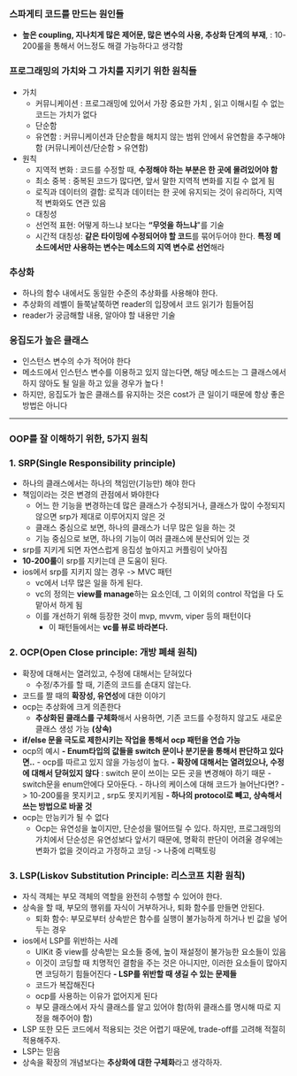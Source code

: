 ### 스파게티 코드를 만드는 원인들 
- **높은 coupling, 지나치게 많은 제어문, 많은 변수의 사용, 추상화 단계의 부재**,  : 10-200룰을 통해서 어느정도 해결 가능하다고 생각함 
### 프로그래밍의 가치와 그 가치를 지키기 위한 원칙들
- 가치
   - 커뮤니케이션 : 프로그래밍에 있어서 가장 중요한 가치 , 읽고 이해시킬 수 없는 코드는 가치가 없다 
   - 단순함 
   - 유연함 : 커뮤니케이션과 단순함을 해치지 않는 범위 안에서 유연함을 추구해야 함 
      (커뮤니케이션/단순함 > 유연함)
- 원칙
    - 지역적 변화 : 코드를 수정할 때, **수정해야 하는 부분은 한 곳에 몰려있어야 함** 
    - 최소 중복 : 중복된 코드가 많다면, 앞서 말한 지역적 변화를 지킬 수 없게 됨 
    - 로직과 데이터의 결합: 로직과 데이터는 한 곳에 유지되는 것이 유리하다, 지역적 변화와도 연관 있음 
    - 대칭성 
    - 선언적 표현: 어떻게 하느냐 보다는 **“무엇을 하느냐**"를 기술 
    - 시간적 대칭성: **같은 타이밍에 수정되어야 할 코드**를 묶어두어야 한다. 
                             **특정 메소드에서만 사용하는 변수는 메소드의 지역 변수로 선언**해라 

### 추상화
- 하나의 함수 내에서도 동일한 수준의 추상화를 사용해야 한다.
- 추상화의 레벨이 들쭉날쭉하면 reader의 입장에서 코드 읽기가 힘들어짐
- reader가 궁금해할 내용, 알아야 할 내용만 기술

### 응집도가 높은 클래스 
- 인스턴스 변수의 수가 적어야 한다 
- 메소드에서 인스턴스 변수를 이용하고 있지 않는다면, 해당 메소드는 그 클래스에서 하지 않아도 될 일을 하고 있을 경우가 높다 ! 
- 하지만, 응집도가 높은 클래스를 유지하는 것은 cost가 큰 일이기 때문에 항상 좋은 방법은 아니다
------------------
### OOP를 잘 이해하기 위한, 5가지 원칙 

### 1. SRP(Single Responsibility principle) 
- 하나의 클래스에서는 하나의 책임만(기능만) 해야 한다
- 책임이라는 것은 변경의 관점에서 봐야한다 
    - 어느 한 기능을 변경하는데 많은 클래스가 수정되거나, 클래스가 많이 수정되지 않으면 srp가 제대로 이루어지지 않은 것
    - 클래스 중심으로 보면, 하나의 클래스가 너무 많은 일을 하는 것
    -  기능 중심으로 보면, 하나의 기능이 여러 클래스에 분산되어 있는 것
- srp를 지키게 되면 자연스럽게 응집성 높아지고 커플링이 낮아짐
- **10-200룰**이 srp를 지키는데 큰 도움이 된다. 
- ios에서 srp를 지키지 않는 경우 -> MVC 패턴 
    - vc에서 너무 많은 일을 하게 된다. 
    - vc의 정의는 **view를 manage**하는 요소인데, 그 이외의 control 작업을 다 도맡아서 하게 됨 
    - 이를 개선하기 위해 등장한 것이 mvp, mvvm, viper 등의 패턴이다 
        - 이 패턴들에서는 **vc를 뷰로 바라본다.**
### 2. OCP(Open Close principle: 개방 폐쇄 원칙) 
- 확장에 대해서는 열려있고, 수정에 대해서는 닫혀있다 
    - 수정/추가를 할 때, 기존의 코드를 손대지 않는다. 
- 코드를 짤 때의 **확장성, 유연성**에 대한 이야기
- ocp는 추상화에 크게 의존한다 
   - **추상화된 클래스를 구체화**해서 사용하면, 기존 코드를 수정하지 않고도 새로운 클래스 생성 가능 **(상속)**
- **if/else 문을 극도로 제한시키는 작업을 통해서 ocp 패턴을 연습 가능**
- ocp의 예시 
   **- Enum타입의 값들을 switch 문이나 분기문을 통해서 판단하고 있다면..** 
       - ocp를 따르고 있지 않을 가능성이 높다. 
       **- 확장에 대해서는 열려있으나, 수정에 대해서 닫혀있지 않다** : switch 문이 쓰이는 모든 곳을 변경해야 하기 때문 
       - switch문을 enum안에다 모아둔다. 
           - 하나의 케이스에 대해 코드가 늘어난다면? -> 10-200룰을 못지키고 , srp도 못지키게됨 
           **- 하나의 protocol로 빼고, 상속해서 쓰는 방법으로 바꿀 것**
- ocp는 만능키가 될 수 없다 
   - Ocp는 유연성을 높이지만, 단순성을 떨어뜨릴 수 있다. 하지만, 프로그래밍의 가치에서 단순성은 유연성보다 앞서기 때문에, 명확히 판단이 어려울 경우에는 변화가 없을 것이라고 가정하고 코딩 -> 나중에 리팩토링

### 3. LSP(Liskov Substitution Principle: 리스코프 치환 원칙)
- 자식 객체는 부모 객체의 역할을 완전히 수행할 수 있어야 한다. 
- 상속을 할 때, 부모의 행위를 자식이 거부하거나, 퇴화 함수를 만들면 안된다. 
    - 퇴화 함수: 부모로부터 상속받은 함수를 실행이 불가능하게 하거나 빈 값을 넣어두는 경우
- ios에서 LSP를 위반하는 사례
    - UIKit 중 view를 상속받는 요소들 중에, 높이 재설정이 불가능한 요소들이 있음
    - 이것이 코딩할 때 치명적인 결함을 주는 것은 아니지만, 이러한 요소들이 많아지면 코딩하기 힘들어진다
**- LSP를 위반할 때 생길 수 있는 문제들** 
   - 코드가 복잡해진다
  - ocp를 사용하는 이유가 없어지게 된다 
   - 부모 클래스에서 자식 클래스를 알고 있어야 함(하위 클래스를 명시해 따로 지정을 해주어야 함)
- LSP 또한 모든 코드에서 적용되는 것은 어렵기 때문에, trade-off를 고려해 적절히 적용해주자.
- LSP는 믿음
- 상속을 확장의 개념보다는 **추상화에 대한 구체화**라고 생각하자.


